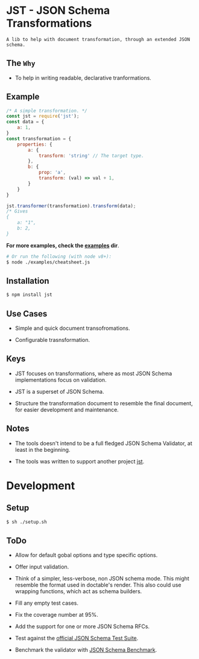 # JST - JSON Schema Transformations

	A lib to help with document transformation, through an extended JSON schema.

## The `Why`

* To help in writing readable, declarative tranformations.

## Example
```js
/* A simple transformation. */
const jst = require('jst');
const data = {
	a: 1,
}
const transformation = {
	properties: {
		a: {
			transform: 'string' // The target type.
		},
		b: {
			prop: 'a',
			transform: (val) => val + 1,
		}
	}
}

jst.transformer(transformation).transform(data);
/* Gives
{
	a: "1",
	b: 2,
}
```
**For more examples, check the [examples](https://github.com/viswanathct/jst/tree/master/examples) dir**.
```sh
# Or run the following (with node v8+):
$ node ./examples/cheatsheet.js
```

## Installation
```sh
$ npm install jst
```

## Use Cases

* Simple and quick document transofromations.

* Configurable trasnsformation.

## Keys

* JST focuses on transformations, where as most JSON Schema implementations focus on validation.

* JST is a superset of JSON Schema.

* Structure the transformation document to resemble the final document, for easier development and maintenance.

## Notes

* The tools doesn't intend to be a full fledged JSON Schema Validator, at least in the beginning.

* The tools was written to support another project [jst](https://github.com/viswanathct/jst).

# Development

## Setup
```sh
$ sh ./setup.sh
```

## ToDo

* Allow for default gobal options and type specific options.

* Offer input validation.

* Think of a simpler, less-verbose, non JSON schema mode. This might resemble the format used in doctable's render. This also could use wrapping functions, which act as schema builders.

* Fill any empty test cases.

* Fix the coverage number at 95%.

* Add the support for one or more JSON Schema RFCs.

* Test against the [official JSON Schema Test Suite](https://github.com/json-schema-org/JSON-Schema-Test-Suite).

* Benchmark the validator with [JSON Schema Benchmark](https://github.com/ebdrup/json-schema-benchmark).
